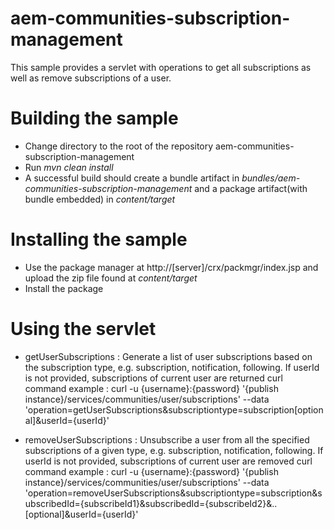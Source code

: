 aem-communities-subscription-management
=======================================
This sample provides a servlet with operations to get all subscriptions as well as remove subscriptions of a user.

Building the sample
===================

* Change directory to the root of the repository aem-communities-subscription-management
* Run *mvn clean install*
* A successful build should create a bundle artifact in *bundles/aem-communities-subscription-management* and a package artifact(with bundle embedded) in *content/target*

Installing the sample
=====================

* Use the package manager at http://[server]/crx/packmgr/index.jsp and upload the zip file found at *content/target*
* Install the package


Using the servlet
=================

* getUserSubscriptions : Generate a list of user subscriptions based on the subscription type, e.g. subscription, notification, following. If userId is not provided, subscriptions of current user are returned
    curl command example :  curl -u {username}:{password} '{publish instance}/services/communities/user/subscriptions'
							--data 'operation=getUserSubscriptions&subscriptiontype=subscription[optional]&userId={userId}'
    
	 
* removeUserSubscriptions : Unsubscribe a user from all the specified subscriptions of a given type, e.g. subscription, notification, following. If userId is not provided, subscriptions of current user are removed
    curl command example : curl -u {username}:{password} '{publish instance}/services/communities/user/subscriptions'
						   --data 'operation=removeUserSubscriptions&subscriptiontype=subscription&subscribedId={subscribeId1}&subscribedId={subscribeId2}&..[optional]&userId={userId}'



